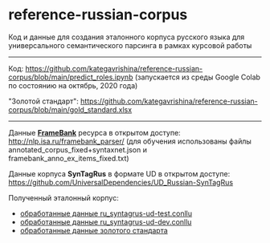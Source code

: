 # reference-russian-corpus
Код и данные для создания эталонного корпуса русского языка для универсального семантического парсинга в рамках курсовой работы
_____

Код: <https://github.com/kategavrishina/reference-russian-corpus/blob/main/predict_roles.ipynb>
(запускается из среды Google Colab по состоянию на октябрь, 2020 года)

"Золотой стандарт": <https://github.com/kategavrishina/reference-russian-corpus/blob/main/gold_standard.xlsx>
____

Данные [**FrameBank**](<https://github.com/olesar/framebank>) ресурса в открытом доступе: <http://nlp.isa.ru/framebank_parser/> (для обучения использованы файлы annotated_corpus_fixed+syntaxnet.json и framebank_anno_ex_items_fixed.txt)

Данные корпуса **SynTagRus** в формате UD в открытом доступе: <https://github.com/UniversalDependencies/UD_Russian-SynTagRus>

Полученный эталонный корпус:
- [обработанные данные ru_syntagrus-ud-test.conllu](<https://drive.google.com/file/d/1-50f42WyMV22zySZI9F3dTJ32M7qg7Xk/view?usp=sharing>)
- [обработанные данные ru_syntagrus-ud-dev.conllu](<https://drive.google.com/file/d/1-0_UZ7RxqGekhzYSIeaCeWvtcgvK3N5Z/view?usp=sharing>)
- [обработанные данные золотого стандарта](<https://drive.google.com/file/d/1-_AIdxqh4OQbRGUdjShOfEZqq1zMFbpz/view?usp=sharing>)

